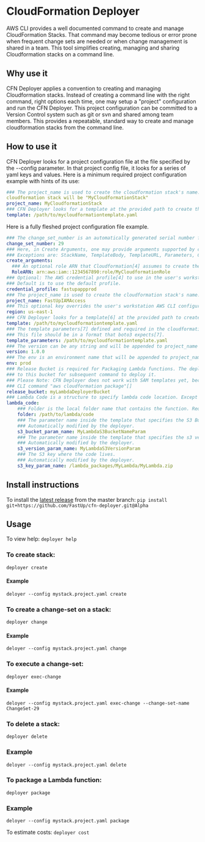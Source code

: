 # CloudFormation Deployer

AWS CLI provides a well documented command to create and manage CloudFormation Stacks. That command may become tedious 
or error prone when frequent change sets are needed or when change management is shared in a team. 
This tool simplifies creating, managing and sharing Cloudformation stacks on a command line.


## Why use it
CFN Deployer applies a convention to creating and managing Cloudformation stacks. 
Instead of creating a command line with the right command, right options each time, one may setup a "project" 
configuration and run the CFN Deployer. 
This project configuration can be committed to a Version Control system such as git or svn and shared among team members. 
This provides a repeatable, standard way to create and manage cloudformation stacks from the command line.

## How to use it
CFN Deployer looks for a project configuration file at the file specified by the --config parameter. In that project 
config file, it looks for a series of yaml keys and values. Here is a minimum required project configuration example 
with hints of its use:

```yaml
### The project_name is used to create the cloudformation stack's name. In this case, the name of the resulting 
cloudformation stack will be "MyCloudformationStack" 
project_name: MyCloudformationStack 
### CFN Deployer looks for a template at the provided path to create the stack from.
template: /path/to/mycloudformationtemplate.yaml
```

Here is a fully fleshed project configuration file example.
```yaml
### The change_set_number is an automatically generated serial number for creating changesets[1] in CloudFormation. 
change_set_number: 29
### Here, in Create Arguments, one may provide arguments supported by cloudformation boto3[2][3] with exceptions. 
### Exceptions are: StackName, TemplateBody, TemplateURL, Parameters, Capabilities. These keys will be ignored.
create_arguments:
  ### An optional role ARN that Cloudformation[4] assumes to create the stack
  RoleARN: arn:aws:iam::1234567890:role/MyCloudformationRole
### Optional: The AWS credential profile[4] to use in the user's workstation where this command is being run. 
### Default is to use the default profile.
credential_profile: fastupappprod
### The project_name is used to create the cloudformation stack's name. In this case, the name of the resulting 
project_name: FastUpIAMAccess
### This optional key overrides the user's workstation AWS CLI configuration[5] 
region: us-east-1
### CFN Deployer looks for a template[6] at the provided path to create the stack from.
template: /path/to/mycloudformationtemplate.yaml
### The template parameters[7] defined and required in the cloudformation template. 
### This file should be in a format that boto3 expects[7].
template_parameters: /path/to/mycloudformationtemplate.yaml
### The version can be any string and will be appended to project_name to form the Cloudformation stack name. 
version: 1.0.0
### The env is an environment name that will be appended to project_name to form the Cloudformation stack name.
env: prod
### Release Bucket is required for Packaging Lambda functions. The deployer packages lambda function code and uploads 
### to this bucket for subsequent command to deploy it.
### Please Note: CFN Deployer does not work with SAM templates yet, because there is no boto3 API equivalent for the 
### CLI command "aws cloudformation package"[]
release_bucket: myLambdaDeployerBucket
### Lambda Code is a structure to specify lambda code location. Except for the folder property, this is automatically modified by the deployer. 
lambda_code: 
    ### Folder is the local folder name that contains the function. Required.
    folder: /path/to/lambda/code
    ### The parameter name inside the template that specifies the S3 Bucket for the uploaded Lambda package
    ### Automatically modified by the deployer.
    s3_bucket_param_name: MyLambdaS3BucketNameParam
    ### The parameter name inside the template that specifies the s3 version of the uploaded Lambda package. 
    ### Automatically modified by the deployer.
    s3_version_param_name: MyLambdaS3VersionParam
    ### The S3 key where the code lives.
    ### Automatically modified by the deployer.
    s3_key_param_name: /lambda_packages/MyLambda/MyLambda.zip

```


## Install instructions

To install the [latest release](https://github.com/FastUp/cfn-deployer/releases/latest) from the master branch:
`
  pip install git+https://github.com/FastUp/cfn-deployer.git@Alpha
`
## Usage
To view help: 
`deployer help`

### To create stack:
`deployer create`
#### Example
```
deloyer --config mystack.project.yaml create
```

### To create a change-set on a stack:
`deployer change`
#### Example
```
deloyer --config mystack.project.yaml change
```


### To execute a change-set:
`deployer exec-change`
#### Example
```
deloyer --config mystack.project.yaml exec-change --change-set-name ChangeSet-29
```

### To delete a stack:
`deployer delete`
### Example
```
deloyer --config mystack.project.yaml delete
```

### To package a Lambda function:
`deployer package`
### Example
```
deloyer --config mystack.project.yaml package
```

To estimate costs:
`deployer cost`

